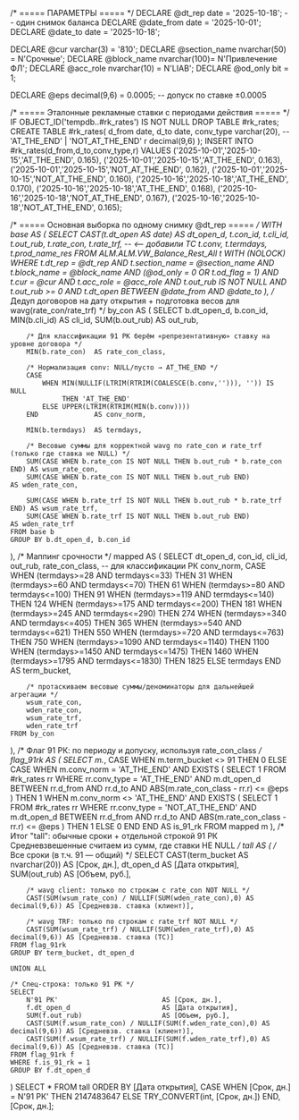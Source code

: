 /* ===== ПАРАМЕТРЫ ===== */
DECLARE @dt_rep       date         = '2025-10-18';   -- один снимок баланса
DECLARE @date_from    date         = '2025-10-01';
DECLARE @date_to      date         = '2025-10-18';

DECLARE @cur          varchar(3)   = '810';
DECLARE @section_name nvarchar(50) = N'Срочные';
DECLARE @block_name   nvarchar(100)= N'Привлечение ФЛ';
DECLARE @acc_role     nvarchar(10) = N'LIAB';
DECLARE @od_only      bit          = 1;

DECLARE @eps decimal(9,6) = 0.0005;                   -- допуск по ставке ±0.0005

/* ===== Эталонные рекламные ставки с периодами действия ===== */
IF OBJECT_ID('tempdb..#rk_rates') IS NOT NULL DROP TABLE #rk_rates;
CREATE TABLE #rk_rates(
    d_from date,
    d_to   date,
    conv_type varchar(20),   -- 'AT_THE_END' | 'NOT_AT_THE_END'
    r      decimal(9,6)
);
INSERT INTO #rk_rates(d_from,d_to,conv_type,r)
VALUES
('2025-10-01','2025-10-15','AT_THE_END',     0.165),
('2025-10-01','2025-10-15','AT_THE_END',     0.163),
('2025-10-01','2025-10-15','NOT_AT_THE_END', 0.162),
('2025-10-01','2025-10-15','NOT_AT_THE_END', 0.160),
('2025-10-16','2025-10-18','AT_THE_END',     0.170),
('2025-10-16','2025-10-18','AT_THE_END',     0.168),
('2025-10-16','2025-10-18','NOT_AT_THE_END', 0.167),
('2025-10-16','2025-10-18','NOT_AT_THE_END', 0.165);

/* ===== Основная выборка по одному снимку @dt_rep ===== */
WITH base AS (
    SELECT
        CAST(t.dt_open AS date) AS dt_open_d,
        t.con_id,
        t.cli_id,
        t.out_rub,
        t.rate_con,
        t.rate_trf,              -- <— добавили ТС
        t.conv,
        t.termdays,
        t.prod_name_res
    FROM ALM.ALM.VW_Balance_Rest_All t WITH (NOLOCK)
    WHERE
        t.dt_rep       = @dt_rep
        AND t.section_name = @section_name
        AND t.block_name   = @block_name
        AND (@od_only = 0 OR t.od_flag = 1)
        AND t.cur          = @cur
        AND t.acc_role     = @acc_role
        AND t.out_rub IS NOT NULL
        AND t.out_rub >= 0
        AND t.dt_open BETWEEN @date_from AND @date_to
),
/* Дедуп договоров на дату открытия + подготовка весов для wavg(rate_con/rate_trf) */
by_con AS (
    SELECT
        b.dt_open_d,
        b.con_id,
        MIN(b.cli_id)    AS cli_id,
        SUM(b.out_rub)   AS out_rub,

        /* Для классификации 91 РК берём «репрезентативную» ставку на уровне договора */
        MIN(b.rate_con)  AS rate_con_class,

        /* Нормализация conv: NULL/пусто → AT_THE_END */
        CASE
            WHEN MIN(NULLIF(LTRIM(RTRIM(COALESCE(b.conv,''))), '')) IS NULL
                 THEN 'AT_THE_END'
            ELSE UPPER(LTRIM(RTRIM(MIN(b.conv))))
        END              AS conv_norm,

        MIN(b.termdays)  AS termdays,

        /* Весовые суммы для корректной wavg по rate_con и rate_trf (только где ставка не NULL) */
        SUM(CASE WHEN b.rate_con IS NOT NULL THEN b.out_rub * b.rate_con END) AS wsum_rate_con,
        SUM(CASE WHEN b.rate_con IS NOT NULL THEN b.out_rub END)               AS wden_rate_con,

        SUM(CASE WHEN b.rate_trf IS NOT NULL THEN b.out_rub * b.rate_trf END) AS wsum_rate_trf,
        SUM(CASE WHEN b.rate_trf IS NOT NULL THEN b.out_rub END)               AS wden_rate_trf
    FROM base b
    GROUP BY b.dt_open_d, b.con_id
),
/* Маппинг срочности */
mapped AS (
    SELECT
        dt_open_d,
        con_id,
        cli_id,
        out_rub,
        rate_con_class,  -- для классификации РК
        conv_norm,
        CASE
            WHEN (termdays>=28  AND termdays<=33)   THEN 31
            WHEN (termdays>=60  AND termdays<=70)   THEN 61
            WHEN (termdays>=80  AND termdays<=100)  THEN 91
            WHEN (termdays>=119 AND termdays<=140)  THEN 124
            WHEN (termdays>=175 AND termdays<=200)  THEN 181
            WHEN (termdays>=245 AND termdays<=290)  THEN 274
            WHEN (termdays>=340 AND termdays<=405)  THEN 365
            WHEN (termdays>=540 AND termdays<=621)  THEN 550
            WHEN (termdays>=720 AND termdays<=763)  THEN 750
            WHEN (termdays>=1090 AND termdays<=1140) THEN 1100
            WHEN (termdays>=1450 AND termdays<=1475) THEN 1460
            WHEN (termdays>=1795 AND termdays<=1830) THEN 1825
            ELSE termdays
        END AS term_bucket,

        /* протаскиваем весовые суммы/деноминаторы для дальнейшей агрегации */
        wsum_rate_con,
        wden_rate_con,
        wsum_rate_trf,
        wden_rate_trf
    FROM by_con
),
/* Флаг 91 РК: по периоду и допуску, используя rate_con_class */
flag_91rk AS (
    SELECT
        m.*,
        CASE
            WHEN m.term_bucket <> 91 THEN 0
            ELSE
                CASE
                    WHEN m.conv_norm = 'AT_THE_END'
                         AND EXISTS (
                             SELECT 1
                             FROM #rk_rates rr
                             WHERE rr.conv_type = 'AT_THE_END'
                               AND m.dt_open_d BETWEEN rr.d_from AND rr.d_to
                               AND ABS(m.rate_con_class - rr.r) <= @eps
                         ) THEN 1
                    WHEN m.conv_norm <> 'AT_THE_END'
                         AND EXISTS (
                             SELECT 1
                             FROM #rk_rates rr
                             WHERE rr.conv_type = 'NOT_AT_THE_END'
                               AND m.dt_open_d BETWEEN rr.d_from AND rr.d_to
                               AND ABS(m.rate_con_class - rr.r) <= @eps
                         ) THEN 1
                    ELSE 0
                END
        END AS is_91_rk
    FROM mapped m
),
/* Итог "tall": обычные сроки + отдельной строкой 91 РК
   Средневзвешенные считаем из сумм, где ставки НЕ NULL */
tall AS (
    /* Все сроки (в т.ч. 91 — общий) */
    SELECT
        CAST(term_bucket AS nvarchar(20)) AS [Срок, дн.],
        dt_open_d                         AS [Дата открытия],
        SUM(out_rub)                      AS [Объем, руб.],

        /* wavg client: только по строкам с rate_con NOT NULL */
        CAST(SUM(wsum_rate_con) / NULLIF(SUM(wden_rate_con),0) AS decimal(9,6)) AS [Средневзв. ставка (клиент)],

        /* wavg TRF: только по строкам с rate_trf NOT NULL */
        CAST(SUM(wsum_rate_trf) / NULLIF(SUM(wden_rate_trf),0) AS decimal(9,6)) AS [Средневзв. ставка (ТС)]
    FROM flag_91rk
    GROUP BY term_bucket, dt_open_d

    UNION ALL

    /* Спец-строка: только 91 РК */
    SELECT
        N'91 РК'                          AS [Срок, дн.],
        f.dt_open_d                       AS [Дата открытия],
        SUM(f.out_rub)                    AS [Объем, руб.],
        CAST(SUM(f.wsum_rate_con) / NULLIF(SUM(f.wden_rate_con),0) AS decimal(9,6)) AS [Средневзв. ставка (клиент)],
        CAST(SUM(f.wsum_rate_trf) / NULLIF(SUM(f.wden_rate_trf),0) AS decimal(9,6)) AS [Средневзв. ставка (ТС)]
    FROM flag_91rk f
    WHERE f.is_91_rk = 1
    GROUP BY f.dt_open_d
)
SELECT *
FROM tall
ORDER BY [Дата открытия],
         CASE WHEN [Срок, дн.] = N'91 РК' THEN 2147483647 ELSE TRY_CONVERT(int, [Срок, дн.]) END, [Срок, дн.];
